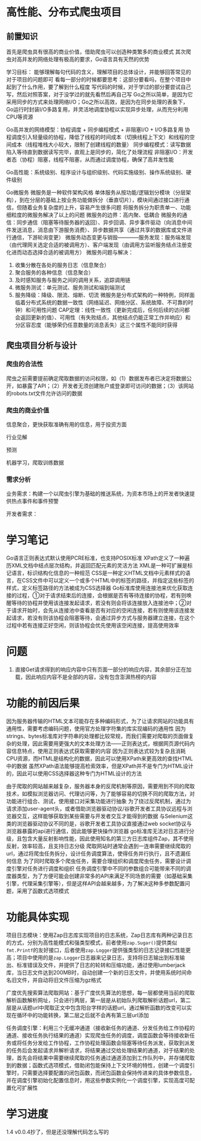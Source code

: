 # 高性能、分布式爬虫项目


## 前置知识

首先是爬虫具有很高的商业价值，借助爬虫可以创造种类繁多的商业模式
其次爬虫对高并发的网络处理有极高的要求，Go语言具有天然的优势

学习目标：
能够理解每句代码的含义，理解项目的总体设计，并能够回答常见的对于项目的问题即可
看每一部分的时候都要思考：这部分要看吗，在整个项目中起到了什么作用，要了解到什么程度
写代码的时候，对于学过的部分要尝试自己写，然后对照答案，对于没学过的就先看然后再自己写
Go之所以简单，是因为它采用同步的方式来处理网络I/O；Go之所以高效，是因为在同步处理的表象下，Go运行时封装I/O多路复用，并灵活地调度协程以实现异步处理，从而充分利用CPU等资源


Go高并发的网络模型：协程调度 + 同步编程模式 + 非阻塞I/O + I/O多路复用
协程调度引入轻量级的协程，降低了线程的时间成本（切换线程上下文）和线程的空间成本（线程堆栈大小较大，限制了创建线程的数量）
同步编程模式：读写数据陷入等待直到数据读写完毕，直观上是同步的，简化了处理流程
非阻塞I/O：开发者态（协程）阻塞，线程不阻塞，从而通过调度协程，确保了高并发性能

Go高性能：系统级别、程序设计与组织级别、代码实施级别、操作系统级别、硬件级别

Go微服务
微服务是一种软件架构风格
单体服务从按功能/逻辑划分模块（分层架构），到在分层的基础上按业务功能做拆分（垂直切片），模块间通过接口进行通信，但随着业务复杂度的上升，容易产生很多问题
将服务拆分为职责单一、功能细粒度的微服务解决了以上的问题
微服务的边界：高内聚、低耦合
微服务的通信：同步通信（阻塞等待服务器的返回）、异步回调、异步事件驱动（向消息中间件发送消息，消息由下游服务消费）、异步数据共享（通过共享的数据库或文件进行通信，下游轮询变更）
微服务动态变更与销毁————服务发现：服务端发现（由代理网关选定合适的被调用方）、客户端发现（由调用方监听服务结点注册变化进而动态选择合适的被调用方）
微服务问题与解决：
1. 收集分散在各处的服务日志（信息聚合）
2. 聚合服务的各种信息（信息聚合）
3. 及时感知服务与服务之间的调用关系，追踪调用链
4. 微服务测试：单元测试、服务测试和端到端测试
5. 服务降级：降级、限流、熔断、切流
微服务是分布式架构的一种特例，同样面临着分布式系统的数据一致性（网络延迟、网络分区、系统故障、不可靠的时钟）和可用性问题
CAP定理：线性一致性（更新完成后，任何后续的访问都会返回更新的值）、可用性（有失败结点，其他结点仍能正常工作并响应）和分区容忍度（能够荣仍任意数量的消息丢失）这三个属性不能同时获得

## 爬虫项目分析与设计

### 爬虫的合法性

爬虫之前需要提前确定爬取数据的访问权限，如（1）数据发布者已决定将数据公开，如暴露了API；（2）开发者无须创建账户或登录即可访问的数据；（3）该网站的robots.txt文件允许访问的数据

### 爬虫的商业价值

信息聚合，更快获取准确有用的信息，用于投资方面

行业见解

预测

机器学习，爬取训练数据


### 需求分析

业务需求：构建一个以爬虫引擎为基础的推送系统，为资本市场上的开发者快速提供热点事件和事件预警

开发者需求：


# 学习笔记

Go语言正则表达式默认使用PCRE标准，也支持POSIX标准
XPath定义了一种遍历XML文档中结点层次结构，并返回匹配元素的灵活方法
XML是一种可扩展是标记语言，标识结构化信息的一种规范
CSS是一种定义HTML文档中元素样式的语言，在CSS文件中可以定义一个或多个HTML中的标签的路径，并指定这些标签的样式，定义标签路径的方法被成为CSS选择器
Go标准库使用连接池来优化获取连接的过程，①对于请求结束后的连接，会根据是否有等待连接的协程，若有则唤醒等待的协程并使用该连接发起请求，若没有则会将该连接放入连接池中；②对于请求开始时，会先从连接池中查看是否有对应的空闲连接，若有则使用该连接发起请求，若没有则该协程会阻塞等待，会通过异步方式与服务器建立连接，在这个过程中若有连接正好空闲，则该协程会优先使用该空闲连接，提高使用效率


# 问题

1. 直接Get请求得到的响应内容中只有页面一部分的响应内容，其余部分正在加载，因此响应内容不是全部的内容，没有包含澎湃热榜的内容


# 功能的前因后果

因为服务器传输的HTML文本可能存在多种编码形式，为了让请求网站的功能具有通用性，需要考虑编码问题，使用官方处理字符集的库实现编码的通用性
因为strings、bytes标准库对字符串的处理都比较常规，而我们需要对爬取的页面做复杂的处理，因此需要用更强大的文本处理方法——正则表达式，根据网页源代码内容信息特点，使用正则表达式获取需要的内容
因为正则表达式较为复杂且消耗CPU资源，而HTML是结构化的数据，因此可以使用XPath来更高效的查找HTML中的数据
虽然XPath语法能够提高检索效率，但是XPath并不是专门为HTML设计的，因此可以使用CSS选择器这种专门为HTML设计的方法

由于爬取的网站越来越复杂，服务器本身的反爬机制等原因，需要用到不同的爬取技术，如模拟浏览器访问、代理访问等，为了能够容易的切换不同的爬取方法，对功能进行组合、测试，使用接口对采集功能进行抽象
为了绕过反爬机制，通过为请求添加user-agent头，或者借助浏览器驱动协议/谷歌开发者工具协议远程与浏览器交互，这样能够获取到某些需要与开发者交互才能得到的数据
与Selenium这类的浏览器驱动协议不同的是，谷歌开发者工具协议直接通过web socket协议与浏览器暴露的api进行通信，因此能够更快操作浏览器
go标准库无法对日志进行分级，且包含大量反射影响性能，因此使用知名的第三方日志库组件Zap，其不使用反射，效率较高，且支持日志分级
爬取网站时通常会遇到一连串需要继续爬取的url，通过将爬虫任务拆分，设计任务调度算法，使得任务并行执行，且不遗漏任何信息
为了同时爬取多个爬虫任务，需要合理组织和调度爬虫任务，需要设计调度引擎对任务进行调度和组织
任务调度引擎中不同的参数组合可能带来不同的调度器类型，为了方便可能会创建非常多的API来满足不同场景的需要（如基础采集引擎，代理采集引擎等），但是这样API会越来越多，为了解决这种多参数配置问题，采用了函数式选项模式


# 功能具体实现

项目日志模块：使用Zap日志库实现项目的日志系统，Zap日志库有两种记录日志的方式，分别为高性能模式和强类型模式，前者使用`zap.Sugar()`提供类似`fmt.Printf`的友好接口，后者使用`zap.Logger`提供强类型的日志记录接口性能更高；项目中使用的是`zap.Logger`日志器来记录日志，支持将日志输出到标准输出、标准错误及文件，并提供了日志的轮转和压缩功能，通过使用lumberjack库，当日志文件达到200MB时，自动创建一个新的日志文件，并使用系统时间命名旧文件，并自动将旧文件压缩为gz格式

广度优先搜索算法爬取网站：基于广度优先算法的思想，每一层都使用当前的爬取解析函数解析网址，只会进行两层，第一层是从初始队列爬取解析话题url，第二层是从话题url中爬取正文中包含阳台字样的话题url，通过解析函数的改变可以实现在循环中的功能转换，第二层之后就不会再有第三层url添加

任务调度引擎：利用三个无缓冲通道（接收新任务的通道、分发任务给工作协程的通道、接收任务执行结果的通道）实现爬虫任务的调度，调度函数会等待接收新任务或将任务分发给工作协程，工作协程处理函数会阻塞等待任务派发，获取到派发的任务后会发起请求并解析请求，将结果通过交给处理结果的通道，对于结果的处理，首先会将结果中需要继续爬取的任务通过通道添加到工作队列中，并存储爬取到的数据；函数式选项模式，借助闭包能保持上下文环境的特性，创建一个调度引擎时，只需要选择要配置的闭包函数，而闭包函数会保持传进来的具体参数信息，并在调度引擎初始化配置信息时，用这些参数实例化一个调度引擎，实现高度可配置化可扩展性


# 学习进度

1.4 v0.0.4抄了，但是还没理解代码怎么写的







